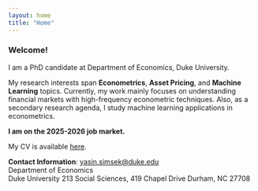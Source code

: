 ```yaml
---
layout: home
title: "Home"
---
```


### Welcome!
I am a PhD candidate at Department of Economics, Duke University. 

My research interests span **Econometrics**, **Asset Pricing**, and **Machine Learning** topics. Currently, my work mainly focuses on understanding financial markets with high-frequency econometric techniques. Also, as a secondary research agenda, I study machine learning applications in econometrics.

**I am on the 2025-2026 job market.**

My CV is available [here](assets/documents/yasin_simsek_resume.pdf).


**Contact Information**:
[yasin.simsek@duke.edu](mailto:yasin.simsek@duke.edu)  
Department of Economics  
Duke University 
213 Social Sciences, 419 Chapel Drive
Durham, NC 27708 


